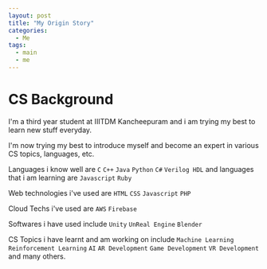 ```yaml
---
layout: post
title: "My Origin Story"
categories:
  - Me
tags:
  - main
  - me
---
```


# CS Background

I'm a third year student at IIITDM Kancheepuram and i am trying my best to learn new stuff everyday.

I'm now trying my best to introduce myself and become an expert in various CS topics, languages, etc. 

Languages i know well are `C` `C++` `Java` `Python` `C#` `Verilog HDL` and languages that i am learning are `Javascript` `Ruby`<br>

Web technologies i've used are `HTML` `CSS` `Javascript` `PHP` <br>

Cloud Techs i've used are `AWS` `Firebase` <br>

Softwares i have used include `Unity` `UnReal Engine` `Blender`<br>

CS Topics i have learnt and am working on include `Machine Learning` `Reinforcement Learning` `AI` `AR Development` `Game Development` `VR Development` and many others.<br>
